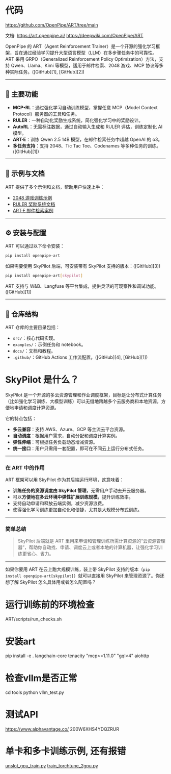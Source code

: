 # 代码
https://github.com/OpenPipe/ART/tree/main

文档:
https://art.openpipe.ai/
https://deepwiki.com/OpenPipe/ART

OpenPipe 的 ART（Agent Reinforcement Trainer）是一个开源的强化学习框架，旨在通过经验学习提升大型语言模型（LLM）在多步骤任务中的可靠性。ART 采用 GRPO（Generalized Reinforcement Policy Optimization）方法，支持 Qwen、Llama、Kimi 等模型，适用于邮件检索、2048 游戏、MCP 协议等多种实际任务。([GitHub][1], [GitHub][2])

---

## 🔧 主要功能

* **MCP•RL**：通过强化学习自动训练模型，掌握任意 MCP（Model Context Protocol）服务器的工具和任务。
* **RULER**：一种自动化奖励生成系统，简化强化学习中的奖励设计。
* **AutoRL**：无需标注数据，通过自动输入生成和 RULER 评估，训练定制化 AI 模型。
* **ART·E**：训练 Qwen 2.5 14B 模型，在邮件检索任务中超越 OpenAI 的 o3。
* **多任务支持**：支持 2048、Tic Tac Toe、Codenames 等多种任务的训练。([GitHub][1])

---

## 🧪 示例与文档

ART 提供了多个示例和文档，帮助用户快速上手：

* [2048 游戏训练示例](https://github.com/OpenPipe/ART/blob/main/examples/2048/benchmark_2048.ipynb)
* [RULER 奖励系统文档](https://github.com/OpenPipe/ART/blob/main/docs/ruler.md)
* [ART·E 邮件检索案例](https://github.com/OpenPipe/ART/blob/main/docs/arte.md)

---

## ⚙️ 安装与配置

ART 可以通过以下命令安装：

```bash
pip install openpipe-art
```



如果需要使用 SkyPilot 后端，可安装带有 SkyPilot 支持的版本：([GitHub][3])

```bash
pip install openpipe-art[skypilot]
```



ART 支持与 W\&B、Langfuse 等平台集成，提供灵活的可观察性和调试功能。([GitHub][1])

---

## 📁 仓库结构

ART 仓库的主要目录包括：

* `src/`：核心代码实现。
* `examples/`：示例任务和 notebook。
* `docs/`：文档和教程。
* `.github/`：GitHub Actions 工作流配置。([GitHub][4], [GitHub][1])


# SkyPilot 是什么？

SkyPilot 是一个开源的多云资源管理和作业调度框架，目标是让分布式计算任务（比如强化学习训练、大模型训练）可以无缝地跨越多个云服务商和本地资源，方便地申请和调度计算资源。

它的特点包括：

* **多云兼容**：支持 AWS、Azure、GCP 等主流云平台资源。
* **自动调度**：根据用户需求，自动分配和调度计算实例。
* **弹性伸缩**：可根据任务负载动态增减资源。
* **统一接口**：用户只需用一套配置，即可在不同云上运行分布式任务。

---

### 在 ART 中的作用

ART 框架可以用 SkyPilot 作为其后端运行环境，这意味着：

* **训练任务的资源调度由 SkyPilot 管理**，无需用户手动去开云服务器。
* 可以**方便地在多云环境中弹性扩展训练规模**，提升训练效率。
* 支持自动申请和释放云端实例，减少资源浪费。
* 使得强化学习训练更加自动化和便捷，尤其是大规模分布式训练。

---

### 简单总结

> SkyPilot 后端就是 ART 里用来申请和管理训练所需计算资源的“云资源管理器”，帮助你自动找、申请、调度云上或者本地的计算机器，让强化学习训练更省心、省力。

---

如果你要用 ART 在云上跑大规模训练，装上带 SkyPilot 支持的版本（`pip install openpipe-art[skypilot]`）就可以直接用 SkyPilot 来管理资源了。你还想了解 SkyPilot 怎么具体用或者怎么配置吗？


# 运行训练前的环境检查
ART/scripts/run_checks.sh

# 安装art
pip install -e . langchain-core tenacity "mcp>=1.11.0" "gql<4" aiohttp


# 检查vllm是否正常
cd tools
python vllm_test.py


# 测试API
https://www.alphavantage.co/
200W6XHS4YDQZRUR

# 单卡和多卡训练示例, 还有报错
[unslot_gpu_train.py](unslot_gpu_train.py)
[train_torchtune_2gpu.py](train_torchtune_2gpu.py)